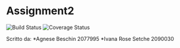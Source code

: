 # Assignment2


![Build Status](https://github.com/ivana216/Assignment2/workflows/Java%20CI%20with%20Maven/badge.svg)
![Coverage Status](https://coveralls.io/repos/github/ivana216/Assignment2/badge.svg?branch=main)

Scritto da:
*Agnese Beschin 2077995
*Ivana Rose Setche 2090030
